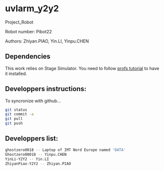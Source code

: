 # uvlarm_y2y2

Project_Robot

Robot number: Pibot22

Authors: Zhiyan.PIAO, Yin.LI, Yinpu.CHEN


## Dependencies

This work relies on Stage Simulator.
You need to follow [profs tutorial](https://imt-mobisyst.github.io/lct-mobile-robot/tuto-kick-off/simulation/)
to have it installed.

## Developpers instructions:

To syncronize with github...

```sh
git status
git commit -a
git pull
git push
```

## Developpers list:

```sh
ghostzero0018 -- Laptop of IMT Nord Europe named 'DATA'
Ghostzero00018 -- Yinpu.CHEN
YinLi-Y2Y2 -- Yin.LI
ZhiyanPiao-Y2Y2 -- Zhiyan.PIAO
```
